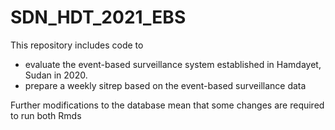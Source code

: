 # SDN_HDT_2021_EBS
This repository includes code to 

- evaluate the event-based surveillance system established in Hamdayet, Sudan in 2020. 
- prepare a weekly sitrep based on the event-based surveillance data 


Further modifications to the database mean that some changes are required to run both Rmds
